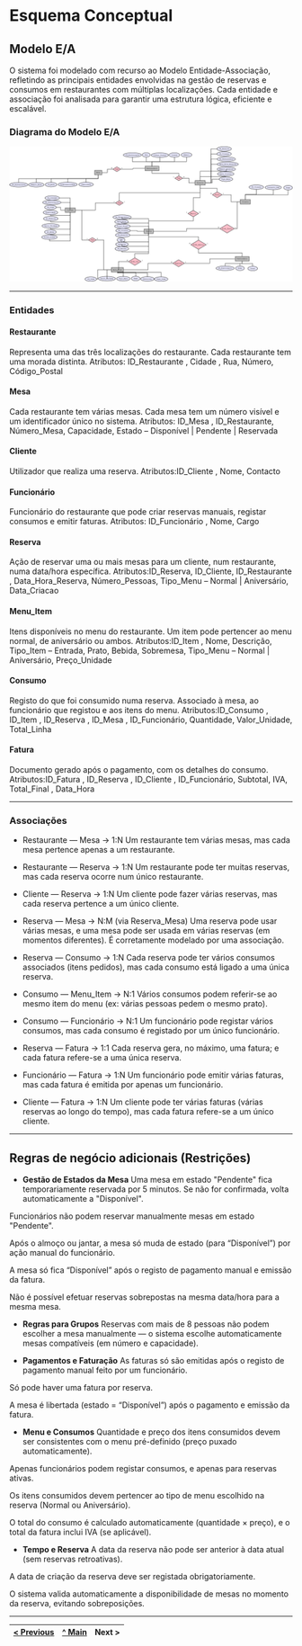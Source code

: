 # Esquema Conceptual

## Modelo E/A

O sistema foi modelado com recurso ao Modelo Entidade-Associação, refletindo as principais entidades envolvidas na gestão de reservas e consumos em restaurantes com múltiplas localizações. Cada entidade e associação foi analisada para garantir uma estrutura lógica, eficiente e escalável.

### Diagrama do Modelo E/A

![Modelo Entidade-Associação do sistema de reservas](images/ea_model_restaurante.png)


---

### Entidades

####  Restaurante
Representa uma das três localizações do restaurante. Cada restaurante tem uma morada distinta.
Atributos: ID_Restaurante , Cidade , Rua, Número, Código_Postal

#### Mesa
Cada restaurante tem várias mesas. Cada mesa tem um número visível e um identificador único no sistema.
Atributos: ID_Mesa , ID_Restaurante, Número_Mesa, Capacidade, Estado – Disponível | Pendente | Reservada

#### Cliente
Utilizador que realiza uma reserva.
Atributos:ID_Cliente , Nome, Contacto

####  Funcionário
Funcionário do restaurante que pode criar reservas manuais, registar consumos e emitir faturas.
Atributos: ID_Funcionário , Nome, Cargo

#### Reserva
Ação de reservar uma ou mais mesas para um cliente, num restaurante, numa data/hora específica.
Atributos:ID_Reserva, ID_Cliente, ID_Restaurante , Data_Hora_Reserva, Número_Pessoas, Tipo_Menu – Normal | Aniversário, Data_Criacao

####  Menu_Item
Itens disponíveis no menu do restaurante. Um item pode pertencer ao menu normal, de aniversário ou ambos.
Atributos:ID_Item , Nome, Descrição, Tipo_Item – Entrada, Prato, Bebida, Sobremesa, Tipo_Menu – Normal | Aniversário, Preço_Unidade

#### Consumo
Registo do que foi consumido numa reserva. Associado à mesa, ao funcionário que registou e aos itens do menu.
Atributos:ID_Consumo , ID_Item , ID_Reserva , ID_Mesa , ID_Funcionário, Quantidade, Valor_Unidade, Total_Linha

#### Fatura
Documento gerado após o pagamento, com os detalhes do consumo.
Atributos:ID_Fatura , ID_Reserva , ID_Cliente , ID_Funcionário, Subtotal, IVA, Total_Final , Data_Hora

---

### Associações

- Restaurante — Mesa → 1:N
Um restaurante tem várias mesas, mas cada mesa pertence apenas a um restaurante.

- Restaurante — Reserva → 1:N
Um restaurante pode ter muitas reservas, mas cada reserva ocorre num único restaurante.

- Cliente — Reserva → 1:N
Um cliente pode fazer várias reservas, mas cada reserva pertence a um único cliente.

- Reserva — Mesa → N:M (via Reserva_Mesa)
Uma reserva pode usar várias mesas, e uma mesa pode ser usada em várias reservas (em momentos diferentes). É corretamente modelado por uma associação.

- Reserva — Consumo → 1:N
Cada reserva pode ter vários consumos associados (itens pedidos), mas cada consumo está ligado a uma única reserva.

- Consumo — Menu_Item → N:1
Vários consumos podem referir-se ao mesmo item do menu (ex: várias pessoas pedem o mesmo prato).

- Consumo — Funcionário → N:1
Um funcionário pode registar vários consumos, mas cada consumo é registado por um único funcionário.

- Reserva — Fatura → 1:1
Cada reserva gera, no máximo, uma fatura; e cada fatura refere-se a uma única reserva.

- Funcionário — Fatura → 1:N
Um funcionário pode emitir várias faturas, mas cada fatura é emitida por apenas um funcionário.

- Cliente — Fatura → 1:N
Um cliente pode ter várias faturas (várias reservas ao longo do tempo), mas cada fatura refere-se a um único cliente.
  
---

## Regras de negócio adicionais (Restrições)



- **Gestão de Estados da Mesa**
Uma mesa em estado "Pendente" fica temporariamente reservada por 5 minutos. Se não for confirmada, volta automaticamente a "Disponível".

Funcionários não podem reservar manualmente mesas em estado "Pendente".

Após o almoço ou jantar, a mesa só muda de estado (para “Disponível”) por ação manual do funcionário.

A mesa só fica “Disponível” após o registo de pagamento manual e emissão da fatura.

Não é possível efetuar reservas sobrepostas na mesma data/hora para a mesma mesa.

- **Regras para Grupos**
Reservas com mais de 8 pessoas não podem escolher a mesa manualmente — o sistema escolhe automaticamente mesas compatíveis (em número e capacidade).

- **Pagamentos e Faturação**
As faturas só são emitidas após o registo de pagamento manual feito por um funcionário.

Só pode haver uma fatura por reserva.

A mesa é libertada (estado = “Disponível”) após o pagamento e emissão da fatura.

- **Menu e Consumos**
Quantidade e preço dos itens consumidos devem ser consistentes com o menu pré-definido (preço puxado automaticamente).

Apenas funcionários podem registar consumos, e apenas para reservas ativas.

Os itens consumidos devem pertencer ao tipo de menu escolhido na reserva (Normal ou Aniversário).

O total do consumo é calculado automaticamente (quantidade × preço), e o total da fatura inclui IVA (se aplicável).

- **Tempo e Reserva**
A data da reserva não pode ser anterior à data atual (sem reservas retroativas).

A data de criação da reserva deve ser registada obrigatoriamente.

O sistema valida automaticamente a disponibilidade de mesas no momento da reserva, evitando sobreposições.

---

[< Previous](rei02.md) | [^ Main](/../../) | Next >
:--- | :---: | ---:
